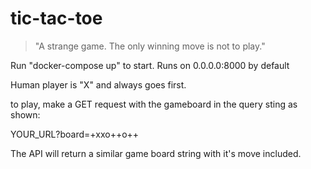 # tic-tac-toe

> "A strange game. The only winning move is not to play."

Run "docker-compose up" to start.
Runs on 0.0.0.0:8000 by default

Human player is "X" and always goes first.

to play, make a GET request with the gameboard in the query sting as shown:

YOUR_URL?board=+xxo++o++

The API will return a similar game board string with it's move included.